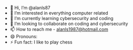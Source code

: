 - 👋 Hi, I’m @alanls87
- 👀 I’m interested in everything computer related
- 🌱 I’m currently learning cybersecurity and coding
- 💞️ I’m looking to collaborate on coding and cybersecurity
- 📫 How to reach me - alanls1987@hotmail.com
- 😄 Pronouns: 
- ⚡ Fun fact: I like to play chess

<!---
alanls87/alanls87 is a ✨ special ✨ repository because its `README.md` (this file) appears on your GitHub profile.
You can click the Preview link to take a look at your changes.
--->
